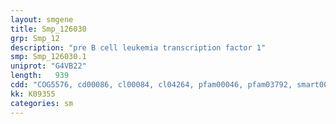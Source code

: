 ```yaml
---
layout: smgene
title: Smp_126030
grp: Smp_12
description: "pre B cell leukemia transcription factor 1"
smp: Smp_126030.1
uniprot: "G4VB22"
length:   939
cdd: "COG5576, cd00086, cl00084, cl04264, pfam00046, pfam03792, smart00389"
kk: K09355
categories: sm
---
```

